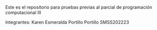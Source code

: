 Este es el repositorio para pruebas previas al parcial de programación computacional III

Integrantes:
Karen Esmeralda Portillo Portillo SMSS202223

